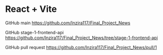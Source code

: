 # React + Vite

GitHub main https://github.com/Inzira117/Final_Project_News

GitHub stage-1-frontend-api https://github.com/Inzira117/Final_Project_News/tree/stage-1-frontend-api

GitHub pull request https://github.com/Inzira117/Final_Project_News/pull/1
